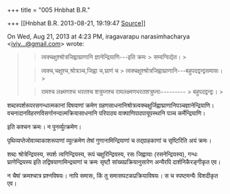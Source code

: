 +++
title = "005 Hnbhat B.R."

+++
[[Hnbhat B.R.	2013-08-21, 19:19:47 [Source](https://groups.google.com/g/samskrita/c/B1P3tb1g_uE)]]



  

  
  

On Wed, Aug 21, 2013 at 4:23 PM, iragavarapu narasimhacharya \<[iviy...@gmail.com]()\> wrote:  

> 
> > त्वक्चक्षुश्श्रोत्रजिह्वाघ्राणानि ज्ञानेन्द्रियाणि---इति क्रमः > सम्यग्विद्येत। >
> 
> > त्वक्च,चक्षुश्च,श्रोत्रञ्च,जिह्वा च,घ्राणं च > त्वक्चक्षुश्श्रोत्रजिह्वाघ्राणानि---बहुपदद्वन्द्वसमासः। >
> 
> > 
> > रामश्च लक्ष्मणश्च भरतश्च शत्रुघ्नश्च रामलक्ष्मणभरतशत्रुघ्नाः--------- >  बहुपदद्वन्द्वः। >
> 
> > 
> > 
> > 

  

  

शब्दस्पर्शरूपरसगन्धात्मकानां विषयाणां क्रमेण ग्रहणसाधनानिश्रोत्रत्वक्चक्षुर्जिह्वाघ्राणानिपञ्चज्ञानेन्द्रियाणि। वचनादानविहरणविसर्गानन्दात्मक्रियासाधनानि परिपाठ्य वाक्पाणिपादपायूपस्थानि पञ्च कर्मेन्द्रियाणि।

इति कश्चन क्रमः। न पुनर्व्युत्क्रमेण।

पृथिव्यप्तेजोवाय्वाकाशरूपाणां व्युत्क्रमेण तेषां गुणानामिन्द्रियाणां च तद्ग्राहकाणां च सृष्टिरिति अयं क्रमः।

शब्दः श्रोत्रेन्द्रियस्य, स्पर्शः त्वगिन्द्रियस्य, रूपं चक्षुरिन्द्रियस्य, रसः जिह्वायाः (रसनेन्द्रियस्य), गन्धः घ्राणेन्द्रियस्य इति तद्विषयाणामिन्द्र्याणां च क्रमः सृष्टौ सांख्यप्रक्रियानुसारेण अन्यैरपि दार्शनिकैरङ्गीकृत एव।

  

न चैषां क्रमश्चात्र प्रश्नविषयः। नापि समासः, किं तु समासघटकप्रक्रियाविषयः। स च स्पष्टमन्यैः विशदीकृत एव।

  

  

